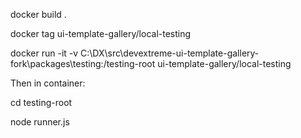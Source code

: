 docker build .

docker tag <image-id> ui-template-gallery/local-testing

docker run -it -v C:\DX\src\devextreme-ui-template-gallery-fork\packages\testing\:/testing-root ui-template-gallery/local-testing

Then in container:

cd testing-root

node runner.js

